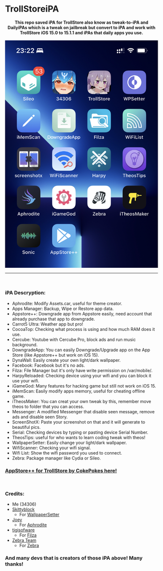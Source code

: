 # TrollStoreiPA

<div style="text-align: center;">
<b>This repo saved iPA for TrollStore also know as tweak-to-iPA and DailyiPAs which is a tweak on jailbreak but convert to iPA and work with TrollStore iOS 15.0 to 15.1.1 and iPAs that daily apps you use.</b><br><br>

<img src="https://raw.githubusercontent.com/34306/TrollStoreiPA/main/484FAFB0-CF69-49F8-9077-37C1E3C4A174.jpeg">
</div>

___
<br>

### iPA Descryption:
* Aphrodite: Modify Assets.car, useful for theme creator.
* Apps Manager: Backup, Wipe or Restore app data.
* Appstore++: Downgrade app from Appstore easily, need account that already purchase that app to downgrade.
* Carrot5 Ultra: Weather app but pro!
* CocoaTop: Checking what process is using and how much RAM does it use.
* Cercube: Youtube with Cercube Pro, block ads and run music background.
* DowngradeApp: You can easily Downgrade/Upgrade app on the App Store (like Appstore++ but work on iOS 15).
* DynaWall: Easily create your own light/dark wallpaper.
* Facebook: Facebook but it's no ads.
* Filza: File Manager but it's only have write permission on /var/mobile/.
* HarpyReloaded: Checking device using your wifi and you can block it use your wifi.
* iGameGod: Many features for hacking game but still not work on iOS 15.
* iMemScan: Easily modify apps memory, useful for cheating offline game.
* iTheosMaker: You can creat your own tweak by this, remember move theos to folder that you can access.
* Messenger: A modified Messenger that disable seen message, remove ads and disable seen Story.
* ScreenShotX: Paste your screenshot on that and it will generate to beautiful pics.
* Serial: Checking devices by typing or pasting device Serial Number.
* TheosTips: useful for who wants to learn coding tweak with theos!
* WallpaperSetter: Easily change your light/dark wallpaper.
* WifiScanner: Checking your wifi signal.
* Wifi List: Show the wifi password you used to connect.
* Zebra: Package manager like Cydia or Sileo.


### [AppStore++ for TrollStore by CokePokes here!](https://github.com/CokePokes/AppStorePlus-TrollStore)


<br>

### Credits:
* Me (34306)
* [Skittyblock](https://github.com/Skittyblock)
  * For [WallpaperSetter](https://github.com/Skittyblock/WallpaperSetter)
* [Joey](https://github.com/joey-gm)
  * For [Aphrodite](https://github.com/joey-gm/Aphrodite)
* [tigisofware](https://github.com/tigisoftware)
  * For [Filza](https://github.com/tigisoftware/Filza-localization)
* [Zebra Team](https://github.com/zbrateam)
  * For [Zebra](https://github.com/zbrateam/Zebra)

### And many devs that is creators of those iPA above! Many thanks!
